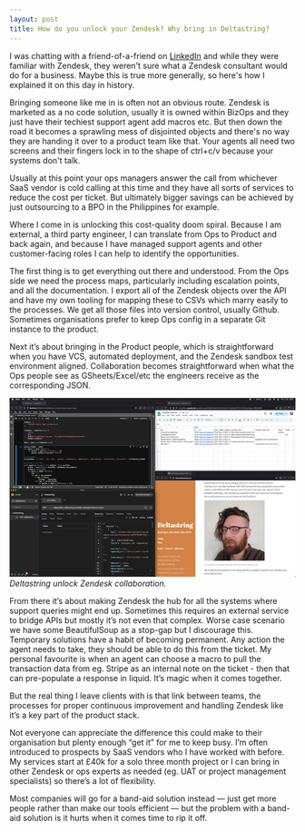 ```yaml
---
layout: post
title: How do you unlock your Zendesk? Why bring in Deltastring?
---
```


I was chatting with a friend-of-a-friend on [LinkedIn](https://www.linkedin.com/in/nicoboyce/) and while they were familiar with Zendesk, they weren't sure what a Zendesk consultant would do for a business. Maybe this is true more generally, so here's how I explained it on this day in history.

Bringing someone like me in is often not an obvious route. Zendesk is marketed as a no code solution, usually it is owned within BizOps and they just have their techiest support agent add macros etc. But then down the road it becomes a sprawling mess of disjointed objects<!--excerpt-end--> and there's no way they are handing it over to a product team like that. Your agents all need two screens and their fingers lock in to the shape of ctrl+c/v because your systems don't talk.

Usually at this point your ops managers answer the call from whichever SaaS vendor is cold calling at this time and they have all sorts of services to reduce the cost per ticket. But ultimately bigger savings can be achieved by just outsourcing to a BPO in the Philippines for example.

Where I come in is unlocking this cost-quality doom spiral. Because I am external, a third party engineer, I can translate from Ops to Product and back again, and because I have managed support agents and other customer-facing roles I can help to identify the opportunities.

The first thing is to get everything out there and understood. From the Ops side we need the process maps, particularly including escalation points, and all the documentation. I export all of the Zendesk objects over the API and have my own tooling for mapping these to CSVs which marry easily to the processes. We get all those files into version control, usually Github. Sometimes organisations prefer to keep Ops config in a separate Git instance to the product.

Next it’s about bringing in the Product people, which is straightforward when you have VCS, automated deployment, and the Zendesk sandbox test environment aligned. Collaboration becomes straightforward when what the Ops people see as GSheets/Excel/etc the engineers receive as the corresponding JSON.


![Deltastring unlock Zendesk collaboration.](/public/img/zendesk-integration-development-deltastring.jpeg)
*Deltastring unlock Zendesk collaboration.*

From there it’s about making Zendesk the hub for all the systems where support queries might end up. Sometimes this requires an external service to bridge APIs but mostly it’s not even that complex. Worse case scenario we have some BeautifulSoup as a stop-gap but I discourage this. Temporary solutions have a habit of becoming permanent. Any action the agent needs to take, they should be able to do this from the ticket. My personal favourite is when an agent can choose a macro to pull the transaction data from eg. Stripe as an internal note on the ticket - then that can pre-populate a response in liquid. It’s magic when it comes together.

But the real thing I leave clients with is that link between teams, the processes for proper continuous improvement and handling Zendesk like it’s a key part of the product stack.

Not everyone can appreciate the difference this could make to their organisation but plenty enough “get it” for me to keep busy. I’m often introduced to prospects by SaaS vendors who I have worked with before. My services start at £40k for a solo three month project or I can bring in other Zendesk or ops experts as needed (eg. UAT or project management specialists) so there’s a lot of flexibility.

Most companies will go for a band-aid solution instead — just get more people rather than make our tools efficient — but the problem with a band-aid solution is it hurts when it comes time to rip it off.